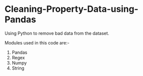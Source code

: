 # Cleaning-Property-Data-using-Pandas
Using Python to remove bad data from the dataset.

Modules used in this code are:-

   1. Pandas
   2. Regex
   3. Numpy
   4. String
